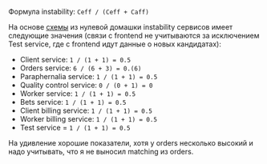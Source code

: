 Формула instability: `Ceff / (Ceff + Caff)`

На основе [схемы](/hw_0/schema.drawio.png) из нулевой домашки instability сервисов имеет следующие значения (связи с frontend не учитываются за исключением Test service, где с frontend идут данные о новых кандидатах):
- Client service: `1 / (1 + 1) = 0.5`
- Orders service: `6 / (6 + 3) = 0.(6)`
- Paraphernalia service: `1 / (1 + 1) = 0.5`
- Quality control service: `0 / (0 + 1) = 0`
- Worker service: `1 / (1 + 1) = 0.5`
- Bets service: `1 / (1 + 1) = 0.5`
- Client billing service: `1 / (1 + 1) = 0.5`
- Worker billing service: `1 / (1 + 1) = 0.5`
- Test service = `1 / (1 + 1) = 0.5`

На удивление хорошие показатели, хотя у orders несколько высокий и надо учитывать, что я не выносил matching из orders.
